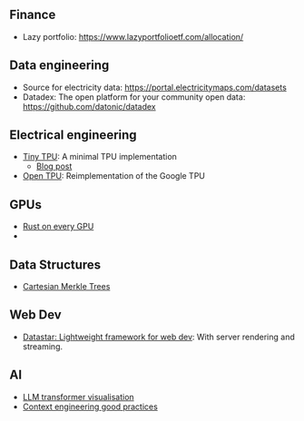 ## Finance

- Lazy portfolio: https://www.lazyportfolioetf.com/allocation/

## Data engineering

- Source for electricity data: https://portal.electricitymaps.com/datasets
- Datadex: The open platform for your community open data: https://github.com/datonic/datadex

## Electrical engineering
- [Tiny TPU](https://github.com/tiny-tpu-v2/tiny-tpu): A minimal TPU implementation
  - [Blog post](https://www.tinytpu.com/)
- [Open TPU](https://news.ycombinator.com/item?id=44111452): Reimplementation of the Google TPU

## GPUs
- [Rust on every GPU](https://rust-gpu.github.io/blog/2025/07/25/rust-on-every-gpu/)
- 

## Data Structures
- [Cartesian Merkle Trees](https://arxiv.org/pdf/2504.10944)

## Web Dev
- [Datastar: Lightweight framework for web dev](https://data-star.dev/): With server rendering and streaming.

## AI
- [LLM transformer visualisation](https://bbycroft.net/llm)
- [Context engineering good practices](https://www.anthropic.com/engineering/effective-context-engineering-for-ai-agents)
